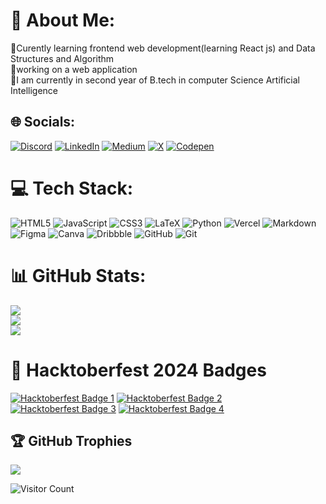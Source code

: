 # 💫 About Me:
📍Curently learning frontend web development(learning React js) and Data Structures and Algorithm <br> 📍working on a web application <br>📍I am currently in second year of B.tech in computer Science Artificial Intelligence


## 🌐 Socials:
[![Discord](https://img.shields.io/badge/Discord-%237289DA.svg?logo=discord&logoColor=white)](https://discord.gg/ab0821) [![LinkedIn](https://img.shields.io/badge/LinkedIn-%230077B5.svg?logo=linkedin&logoColor=white)](https://linkedin.com/in/akrati-bhadauria) [![Medium](https://img.shields.io/badge/Medium-12100E?logo=medium&logoColor=white)](https://medium.com/@@akratibhadauria8) [![X](https://img.shields.io/badge/X-black.svg?logo=X&logoColor=white)](https://x.com/@InkandInspire) [![Codepen](https://img.shields.io/badge/Codepen-000000?style=for-the-badge&logo=codepen&logoColor=white)](https://codepen.io/Akrati00) 

# 💻 Tech Stack:
![HTML5](https://img.shields.io/badge/html5-%23E34F26.svg?style=for-the-badge&logo=html5&logoColor=white) ![JavaScript](https://img.shields.io/badge/javascript-%23323330.svg?style=for-the-badge&logo=javascript&logoColor=%23F7DF1E) ![CSS3](https://img.shields.io/badge/css3-%231572B6.svg?style=for-the-badge&logo=css3&logoColor=white) ![LaTeX](https://img.shields.io/badge/latex-%23008080.svg?style=for-the-badge&logo=latex&logoColor=white) ![Python](https://img.shields.io/badge/python-3670A0?style=for-the-badge&logo=python&logoColor=ffdd54) ![Vercel](https://img.shields.io/badge/vercel-%23000000.svg?style=for-the-badge&logo=vercel&logoColor=white) ![Markdown](https://img.shields.io/badge/markdown-%23000000.svg?style=for-the-badge&logo=markdown&logoColor=white) ![Figma](https://img.shields.io/badge/figma-%23F24E1E.svg?style=for-the-badge&logo=figma&logoColor=white) ![Canva](https://img.shields.io/badge/Canva-%2300C4CC.svg?style=for-the-badge&logo=Canva&logoColor=white) ![Dribbble](https://img.shields.io/badge/Dribbble-EA4C89?style=for-the-badge&logo=dribbble&logoColor=white) ![GitHub](https://img.shields.io/badge/github-%23121011.svg?style=for-the-badge&logo=github&logoColor=white) ![Git](https://img.shields.io/badge/git-%23F05033.svg?style=for-the-badge&logo=git&logoColor=white)
# 📊 GitHub Stats:
![](https://github-readme-stats.vercel.app/api?username=Akrati00&theme=dark&hide_border=false&include_all_commits=true&count_private=true)<br/>
![](https://github-readme-streak-stats.herokuapp.com/?user=Akrati00&theme=dark&hide_border=false)<br/>
![](https://github-readme-stats.vercel.app/api/top-langs/?username=Akrati00&theme=dark&hide_border=false&include_all_commits=true&count_private=true&layout=compact)

# 🎉 Hacktoberfest 2024 Badges

[![Hacktoberfest Badge 1](https://www.holopin.io/_next/image?url=https%3A%2F%2Fholopin.me%2Fbadge1.png&w=256&q=75)](https://www.holopin.io/hacktoberfest2024/userbadge/cm23nmxhi46430clans28t0p3)
[![Hacktoberfest Badge 2](https://www.holopin.io/_next/image?url=https%3A%2F%2Fholopin.me%2Fbadge2.png&w=256&q=75)](https://www.holopin.io/hacktoberfest2024/userbadge/cm279ysx797890cl3y1dqlxcj)
[![Hacktoberfest Badge 3](https://www.holopin.io/_next/image?url=https%3A%2F%2Fholopin.me%2Fbadge3.png&w=256&q=75)](https://www.holopin.io/hacktoberfest2024/userbadge/cm2ynsxsf242150cjyauo6mx53)
[![Hacktoberfest Badge 4](https://www.holopin.io/_next/image?url=https%3A%2F%2Fholopin.me%2Fbadge4.png&w=256&q=75)](https://www.holopin.io/hacktoberfest2024/userbadge/cm2ynv1jk252350cjyus7bj4m0)


## 🏆 GitHub Trophies
![](https://github-profile-trophy.vercel.app/?username=Akrati00&theme=radical&no-frame=false&no-bg=true&margin-w=4)

![Visitor Count](https://profile-counter.glitch.me/{Akrati00}/count.svg)


